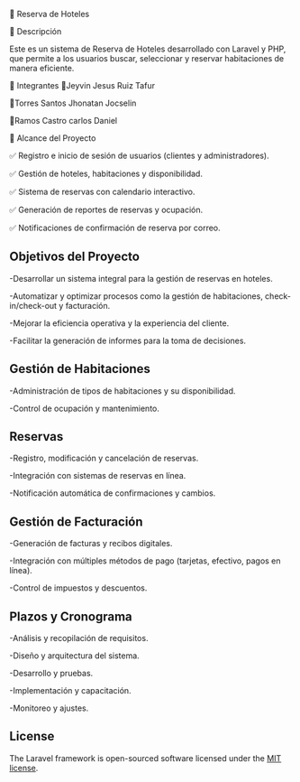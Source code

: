 🏨 Reserva de Hoteles

📌 Descripción

Este es un sistema de Reserva de Hoteles desarrollado con Laravel y PHP, 
que permite a los usuarios buscar, seleccionar y reservar habitaciones de manera eficiente.

👥 Integrantes
👥Jeyvin Jesus Ruiz Tafur

👥Torres Santos Jhonatan Jocselin

👥Ramos Castro carlos Daniel

🎯 Alcance del Proyecto

✅ Registro e inicio de sesión de usuarios (clientes y administradores).

✅ Gestión de hoteles, habitaciones y disponibilidad.

✅ Sistema de reservas con calendario interactivo.

✅ Generación de reportes de reservas y ocupación.

✅ Notificaciones de confirmación de reserva por correo.

## Objetivos del Proyecto

-Desarrollar un sistema integral para la gestión de reservas en hoteles.

-Automatizar y optimizar procesos como la gestión de habitaciones, check-in/check-out y facturación.

-Mejorar la eficiencia operativa y la experiencia del cliente.

-Facilitar la generación de informes para la toma de decisiones.

## Gestión de Habitaciones

-Administración de tipos de habitaciones y su disponibilidad.

-Control de ocupación y mantenimiento.

## Reservas

-Registro, modificación y cancelación de reservas.

-Integración con sistemas de reservas en línea.

-Notificación automática de confirmaciones y cambios.

## Gestión de Facturación

-Generación de facturas y recibos digitales.

-Integración con múltiples métodos de pago (tarjetas, efectivo, pagos en línea).

-Control de impuestos y descuentos.

## Plazos y Cronograma

-Análisis y recopilación de requisitos.

-Diseño y arquitectura del sistema.

-Desarrollo y pruebas.

-Implementación y capacitación.

-Monitoreo y ajustes.

## License

The Laravel framework is open-sourced software licensed under the [MIT license](https://opensource.org/licenses/MIT).
